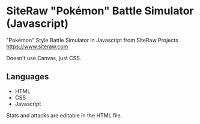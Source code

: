 # SiteRaw "Pokémon" Battle Simulator (Javascript)

"Pokémon" Style Battle Simulator in Javascript from SiteRaw Projects https://www.siteraw.com

Doesn't use Canvas, just CSS.

## Languages

- HTML
- CSS
- Javascript

Stats and attacks are editable in the HTML file.
